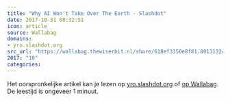 ```yaml
---
title: "Why AI Won't Take Over The Earth - Slashdot"
date: 2017-10-31 08:32:51
icon: article
source: Wallabag
domains:
- yro.slashdot.org
src_url: "https://wallabag.thewiserbit.nl/share/618ef3350e8f81.80131324"
2017: "10"
categories:
---
```

Het oorspronkelijke artikel kan je lezen op [yro.slashdot.org](https://yro.slashdot.org/story/17/08/13/2347231/why-ai-wont-take-over-the-earth) of [op Wallabag](https://wallabag.thewiserbit.nl/share/618ef3350e8f81.80131324). De leestijd is ongeveer 1 minuut.